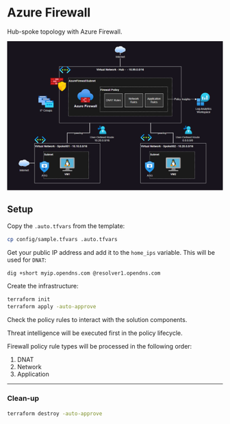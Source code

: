 # Azure Firewall

Hub-spoke topology with Azure Firewall.

<img src=".assets/az-firewall.png" />

## Setup

Copy the `.auto.tfvars` from the template:

```sh
cp config/sample.tfvars .auto.tfvars
```

Get your public IP address and add it to the `home_ips` variable. This will be used for `DNAT`:

```sh
dig +short myip.opendns.com @resolver1.opendns.com
```

Create the infrastructure:

```sh
terraform init
terraform apply -auto-approve
```

Check the policy rules to interact with the solution components.

Threat intelligence will be executed first in the policy lifecycle.

Firewall policy rule types will be processed in the following order:

1. DNAT
2. Network
3. Application

---

### Clean-up

```sh
terraform destroy -auto-approve
```
